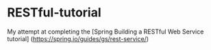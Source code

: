 # RESTful-tutorial
My attempt at completing the [Spring Building a RESTful Web Service tutorial] (https://spring.io/guides/gs/rest-service/)
